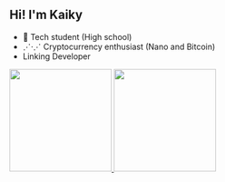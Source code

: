 ## Hi! I'm Kaiky

- 🔗 Tech student (High school)
- ⋰·⋰ Cryptocurrency enthusiast (Nano and Bitcoin)
- Linking Developer

<div>
  <a href="https://beacons.ai/thekaiky">
  <img height="180em" src="https://github-readme-stats.vercel.app/api?username=thekaiky&show_icons=true&theme=dark&include_all_commits=true&count_private=true"/>
  <img height="180em" src="https://github-readme-stats.vercel.app/api/top-langs/?username=thekaiky&layout=compact&langs_count=16&theme=dark"/>
</div>
